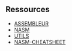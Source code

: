 ## Ressources 
* [ASSEMBLEUR](http://sdz.tdct.org/sdz/en-profondeur-avec-l-assembleur.html)
* [NASM](https://cs.lmu.edu/~ray/notes/nasmtutorial/)
* [UTILS](https://gist.github.com/justinian/385c70347db8aca7ba93e87db90fc9a6)
* [NASM-CHEATSHEET](https://www.bencode.net/blob/nasmcheatsheet.pdf)